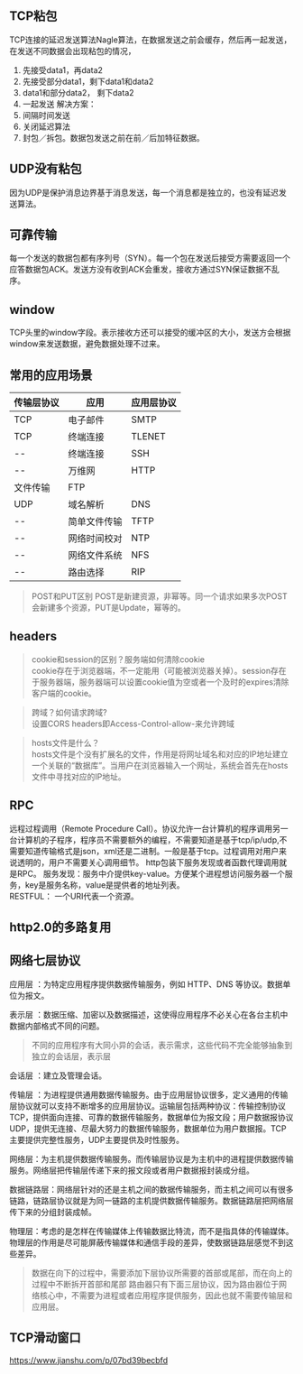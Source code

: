 ## TCP粘包
TCP连接的延迟发送算法Nagle算法，在数据发送之前会缓存，然后再一起发送，在发送不同数据会出现粘包的情况，
1. 先接受data1，再data2
2. 先接受部分data1，剩下data1和data2
3. data1和部分data2， 剩下data2
4. 一起发送
解决方案：
1. 间隔时间发送
2. 关闭延迟算法
3. 封包／拆包。数据包发送之前在前／后加特征数据。
## UDP没有粘包
因为UDP是保护消息边界基于消息发送，每一个消息都是独立的，也没有延迟发送算法。
## 可靠传输
每一个发送的数据包都有序列号（SYN）。每一个包在发送后接受方需要返回一个应答数据包ACK。发送方没有收到ACK会重发，接收方通过SYN保证数据不乱序。
## window
TCP头里的window字段。表示接收方还可以接受的缓冲区的大小，发送方会根据window来发送数据，避免数据处理不过来。
## 常用的应用场景
|传输层协议|应用|应用层协议|
|---|---|---|
TCP|电子邮件|SMTP
TCP|终端连接|TLENET
-- | 终端连接|SSH
--| 万维网|HTTP
|文件传输|FTP
UDP|域名解析|DNS
--|简单文件传输|TFTP
--|网络时间校对|NTP
--|网络文件系统|NFS
--|路由选择|RIP
> POST和PUT区别
POST是新建资源，非幂等。同一个请求如果多次POST会新建多个资源，PUT是Update，幂等的。

## headers

> cookie和session的区别？服务端如何清除cookie   
cookie存在于浏览器端，不一定能用（可能被浏览器关掉）。session存在于服务器端，服务器端可以设置cookie值为空或者一个及时的expires清除客户端的cookie。

> 跨域？如何请求跨域?  
设置CORS headers即Access-Control-allow-来允许跨域
 
 >hosts文件是什么？  
 hosts文件是个没有扩展名的文件，作用是将网址域名和对应的IP地址建立一个关联的“数据库”。当用户在浏览器输入一个网址，系统会首先在hosts文件中寻找对应的IP地址。

 ## RPC
远程过程调用（Remote Procedure Call）。协议允许一台计算机的程序调用另一台计算机的子程序，程序员不需要额外的编程，不需要知道是基于tcp/ip/udp,不需要知道传输格式是json，xml还是二进制。一般是基于tcp。过程调用对用户来说透明的，用户不需要关心调用细节。
http包装下服务发现或者函数代理调用就是RPC。
服务发现：服务中介提供key-value。方便某个进程想访问服务器一个服务，key是服务名称，value是提供者的地址列表。   
RESTFUL：   一个URI代表一个资源。

## http2.0的多路复用

## 网络七层协议
应用层 ：为特定应用程序提供数据传输服务，例如 HTTP、DNS 等协议。数据单位为报文。

表示层 ：数据压缩、加密以及数据描述，这使得应用程序不必关心在各台主机中数据内部格式不同的问题。
> 不同的应用程序有大同小异的会话，表示需求，这些代码不完全能够抽象到独立的会话层，表示层

会话层 ：建立及管理会话。

传输层 ：为进程提供通用数据传输服务。由于应用层协议很多，定义通用的传输层协议就可以支持不断增多的应用层协议。运输层包括两种协议：传输控制协议 TCP，提供面向连接、可靠的数据传输服务，数据单位为报文段；用户数据报协议 UDP，提供无连接、尽最大努力的数据传输服务，数据单位为用户数据报。TCP 主要提供完整性服务，UDP主要提供及时性服务。

网络层：为主机提供数据传输服务。而传输层协议是为主机中的进程提供数据传输服务。网络层把传输层传递下来的报文段或者用户数据报封装成分组。

数据链路层：网络层针对的还是主机之间的数据传输服务，而主机之间可以有很多链路，链路层协议就是为同一链路的主机提供数据传输服务。数据链路层把网络层传下来的分组封装成帧。

物理层：考虑的是怎样在传输媒体上传输数据比特流，而不是指具体的传输媒体。物理层的作用是尽可能屏蔽传输媒体和通信手段的差异，使数据链路层感觉不到这些差异。

> 数据在向下的过程中，需要添加下层协议所需要的首部或尾部，而在向上的过程中不断拆开首部和尾部
> 路由器只有下面三层协议，因为路由器位于网络核心中，不需要为进程或者应用程序提供服务，因此也就不需要传输层和应用层。



## TCP滑动窗口
https://www.jianshu.com/p/07bd39becbfd